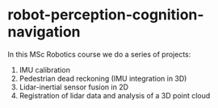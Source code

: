 # robot-perception-cognition-navigation
In this MSc Robotics course we do a series of projects:
1. IMU calibration
2. Pedestrian dead reckoning (IMU integration in 3D)
3. Lidar-inertial sensor fusion in 2D
4. Registration of lidar data and analysis of a 3D point cloud
